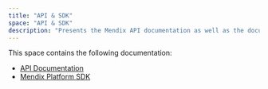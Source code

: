 ```yaml
---
title: "API & SDK"
space: "API & SDK"
description: "Presents the Mendix API documentation as well as the documentation for the Mendix platform SDK."
---
```


This space contains the following documentation:

* [API Documentation](apidocs)
* [Mendix Platform SDK](mxsdk)
